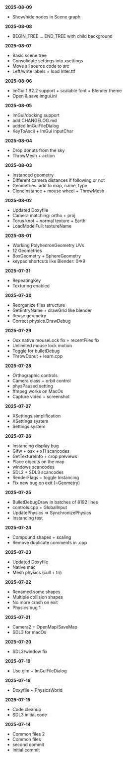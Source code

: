 
**2025-08-09**
- Show/hide nodes in Scene graph

**2025-08-08**
- BEGIN_TREE ... END_TREE with child background

**2025-08-07**
- Basic scene tree
- Consolidate settings into xsettings
- Move all source code to src
- Left/write labels + load Inter.ttf

**2025-08-06**
- ImGui 1.92.2 support + scalable font + Blender theme
- Open & save imgui.ini

**2025-08-05**
- ImGui/docking support
- add CHANGELOG.md
- added ImGuiFileDialog
- KeyToAscii + ImGui inputChar

**2025-08-04**
- Drop donuts from the sky
- ThrowMesh + action

**2025-08-03**
- Instanced geometry
- Different camera distances if following or not
- Geometries: add to map, name, type
- CloneInstance + mouse wheel + ThrowMesh

**2025-08-02**
- Updated Doxyfile
- Camera matching: ortho + proj
- Torus knot + normal texture + Earth
- LoadModelFull: textureName

**2025-08-01**
- Working PolyhedronGeometry UVs
- 12 Geometries
- BoxGeometry + SphereGeometry
- keypad shortcuts like Blender: 0=>9

**2025-07-31**
- RepeatingKey
- Texturing enabled

**2025-07-30**
- Reorganize files structure
- GetEntryName + drawGrid like blender
- Reuse geometry
- Correct physics.DrawDebug

**2025-07-29**
- Osx native mouseLock fix + recentFiles fix
- Unlimited mouse lock motion
- Toggle for bulletDebug
- ThrowDonut + learn.cpp

**2025-07-28**
- Orthographic controls
- Camera class + orbit control
- physPaused setting
- ffmpeg works on MacOs
- Capture video + screenshot

**2025-07-27**
- XSettings simplification
- XSettings system
- Settings system

**2025-07-26**
- Instancing display bug
- Glfw + osx + x11 scancodes
- GetTextureInfo + crop previews
- Place objects on the map
- windows scancodes
- SDL2 + SDL3 scancodes
- RenderFlags + toggle Instancing
- Fix new bug on exit (~Geometry)

**2025-07-25**
- BulletDebugDraw in batches of 8192 lines
- controls.cpp + GlobalInput
- UpdatePhysics => SynchronizePhysics
- Instancing test

**2025-07-24**
- Compound shapes + scaling
- Remove duplicate comments in .cpp

**2025-07-23**
- Updated Doxyfile
- Native mac
- Mesh physics (cull + tri)

**2025-07-22**
- Renamed some shapes
- Multiple collision shapes
- No more crash on exit
- Physics bug 1

**2025-07-21**
- Camera2 + OpenMap/SaveMap
- SDL3 for macOs

**2025-07-20**
- SDL3/window fix

**2025-07-19**
- Use glm + ImGuiFileDialog

**2025-07-16**
- Doxyfile + PhysicsWorld

**2025-07-15**
- Code cleanup
- SDL3 initial code

**2025-07-14**
- Common files 2
- Common files
- second commit
- Initial commit
